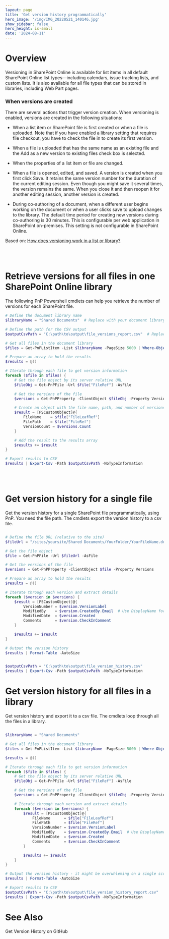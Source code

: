 ```yaml
---
layout: page
title: 'Get version history programmatically'
hero_image: '/img/IMG_20220521_140146.jpg'
show_sidebar: false
hero_height: is-small
date: '2024-08-11'
---
```



# Overview

Versioning in SharePoint Online is available for list items in all default SharePoint Online list types—including calendars, issue tracking lists, and custom lists. It is also available for all file types that can be stored in libraries, including Web Part pages. 

### When versions are created

There are several actions that trigger version creation. When versioning is enabled, versions are created in the following situations:

* When a list item or SharePoint file is first created or when a file is uploaded. Note that if you have enabled a library setting that requires file checkout, you have to check the file in to create its first version.

* When a file is uploaded that has the same name as an existing file and the Add as a new version to existing files check box is selected.

* When the properties of a list item or file are changed.

* When a file is opened, edited, and saved. A version is created when you first click Save. It retains the same version number for the duration of the current editing session. Even though you might save it several times, the version remains the same. When you close it and then reopen it for another editing session, another version is created.

* During co-authoring of a document, when a different user begins working on the document or when a user clicks save to upload changes to the library. The default time period for creating new versions during co-authoring is 30 minutes. This is configurable per web application in SharePoint on-premises. This setting is not configurable in SharePoint Online.

Based on: [How does versioning work in a list or library?](https://support.microsoft.com/en-us/office/how-versioning-works-in-lists-and-libraries-0f6cd105-974f-44a4-aadb-43ac5bdfd247#:~:text=When%20versioning%20is%20enabled%20in,content%20posted%20on%20your%20site.) 

<br/><br/>

# Retrieve versions for all files in one SharePoint Online library

The following PnP Powershell cmdlets can help you retrieve the number of versions for each SharePoint file.

```powershell
# Define the document library name
$libraryName = "Shared Documents"  # Replace with your document library name

# Define the path for the CSV output
$outputCsvPath = "C:\path\to\output\file_versions_report.csv"  # Replace with your desired output path

# Get all files in the document library
$files = Get-PnPListItem -List $libraryName -PageSize 5000 | Where-Object { $_.FileSystemObjectType -eq "File" }

# Prepare an array to hold the results
$results = @()

# Iterate through each file to get version information
foreach ($file in $files) {
    # Get the file object by its server relative URL
    $fileObj = Get-PnPFile -Url $file["FileRef"] -AsFile

    # Get the versions of the file
    $versions = Get-PnPProperty -ClientObject $fileObj -Property Versions

    # Create an object with the file name, path, and number of versions
    $result = [PSCustomObject]@{
        FileName    = $file["FileLeafRef"]
        FilePath    = $file["FileRef"]
        VersionCount = $versions.Count
    }

    # Add the result to the results array
    $results += $result
}

# Export results to CSV
$results | Export-Csv -Path $outputCsvPath -NoTypeInformation
```

<br/><br/>

# Get version history for a single file

Get the version history for a single SharePoint file programmatically, using PnP. You need the file path. The cmdlets export the version history to a csv file.

```powershell

# Define the file URL (relative to the site)
$fileUrl = "/sites/yoursite/Shared Documents/YourFolder/YourFileName.docx" 

# Get the file object
$file = Get-PnPFile -Url $fileUrl -AsFile

# Get the versions of the file
$versions = Get-PnPProperty -ClientObject $file -Property Versions

# Prepare an array to hold the results
$results = @()

# Iterate through each version and extract details
foreach ($version in $versions) {
    $result = [PSCustomObject]@{
        VersionNumber = $version.VersionLabel
        ModifiedBy    = $version.CreatedBy.Email  # Use DisplayName for the user's full name
        ModifiedDate  = $version.Created
        Comments      = $version.CheckInComment
    }

    $results += $result
}

# Output the version history
$results | Format-Table -AutoSize


$outputCsvPath = "C:\path\to\output\file_version_history.csv"  
$results | Export-Csv -Path $outputCsvPath -NoTypeInformation
```


# Get version history for all files in a library

Get version history and export it to a csv file. The cmdlets loop through all the files in a library.

```powershell

$libraryName = "Shared Documents"  

# Get all files in the document library
$files = Get-PnPListItem -List $libraryName -PageSize 5000 | Where-Object { $_.FileSystemObjectType -eq "File" }

$results = @()

# Iterate through each file to get version information
foreach ($file in $files) {
    # Get the file object by its server relative URL
    $fileObj = Get-PnPFile -Url $file["FileRef"] -AsFile

    # Get the versions of the file
    $versions = Get-PnPProperty -ClientObject $fileObj -Property Versions

    # Iterate through each version and extract details
    foreach ($version in $versions) {
        $result = [PSCustomObject]@{
            FileName      = $file["FileLeafRef"]
            FilePath      = $file["FileRef"]
            VersionNumber = $version.VersionLabel
            ModifiedBy    = $version.CreatedBy.Email  # Use DisplayName for the user's full name
            ModifiedDate  = $version.Created
            Comments      = $version.CheckInComment
        }

        $results += $result
    }
}

# Output the version history - it might be overwhleming on a single screen!
$results | Format-Table -AutoSize

# Export results to CSV
$outputCsvPath = "C:\path\to\output\file_version_history_report.csv"  
$results | Export-Csv -Path $outputCsvPath -NoTypeInformation

```


# See Also

Get Version History on GitHub


